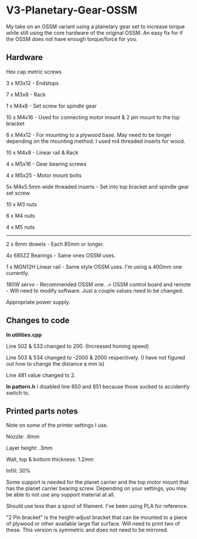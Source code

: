 # V3-Planetary-Gear-OSSM
My take on an OSSM variant using a planetary gear set to increase torque while still using the core hardware of the original OSSM. An easy fix for if the OSSM does not have enough torque/force for you. 

## Hardware

Hex cap metric screws

3 x M3x12 - Endstops

7 x M3x8 - Rack

1 x M4x8 - Set screw for spindle gear 

10 x M4x16 - Used for connecting motor mount & 2 pin mount to the top bracket

6 x M4x12 - For mounting to a plywood base. May need to be longer depending on the mounting method. I used m4 threaded inserts for wood. 

10 x M4x8 - Linear rail & Rack

4 x M5x16 - Gear bearing screws

4 x M5x25 - Motor mount bolts

5x M4x5.5mm wide threaded inserts - Set into top bracket and spindle gear set screw. 

10 x M3 nuts

6 x M4 nuts

4 x M5 nuts

------

2 x 8mm dowels - Each 85mm or longer.

4x 685ZZ Bearings - Same ones OSSM uses.

1 x MGN12H Linear rail - Same style OSSM uses. I'm using a 400mm one currently.

180W servo - Recommended OSSM one.
.=
OSSM control board and remote - Will need to modify software. Just a couple values need to be changed.

Appropriate power supply.

## Changes to code

**In utilities.cpp**

Line 502 & 533 changed to 200. (Increased homing speed)

Line 503 & 534 changed to -2000 & 2000 respectively. (I have not figured out how to change the distance a mm is)

Line 481 value changed to 2.

**In pattern.h** I disabled line 850 and 851 because those sucked to accidently switch to. 

## Printed parts notes

Note on some of the printer settings I use.

Nozzle: .6mm

Layer height: .3mm

Wall, top & bottom thickness: 1.2mm

Infill: 30%

Some support is needed for the planet carrier and the top motor mount that has the planet carrier bearing screw. Depending on your settings, you may be able to not use any support material at all. 

Should use less than a spool of filament. I've been using PLA for reference. 

"2 Pin bracket" is the height-adjust bracket that can be mounted to a piece of plywood or other available large flat surface. Will need to print two of these. This version is symmetric and does not need to be mirrored. 





